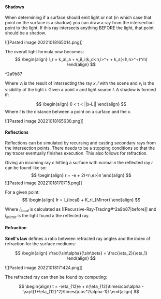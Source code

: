 
#### Shadows

When determining if a surface should emit light or not (in which case that point on the surface is a shadow) you can draw a ray from the intersection point to the light. If this ray intersects anything BEFORE the light, that point should be a shadow.

![[Pasted image 20221018165014.png]]

The overall light formula now becomes:
$$
\begin{align}
I_r = k_aI_a + v_iI_i(k_d<n,l>^+ + k_s(<h,n>^+)^m)
\end{align}
$$

^2a9b87

Where $v_i$ is the result of intersecting the ray $x, l$ with the scene and $v_i$ is the visibility of the light $i$. Given a point $x$ and light source $l$. A shadow is formed if:

$$
\begin{align}
0 < t < ||x-L||
\end{align}
$$
Where $t$ is the distance between a point on a surface and the $x$. 

![[Pasted image 20221018165630.png]]

#### Reflections
Reflections can be simulated by recursing and casting secondary rays from the intersection points. There needs to be a stopping conditions so that the ray tracer eventually finishes execution. This also follows for refraction.

Giving an incoming ray $e$ hitting a surface with normal $n$ the reflected ray $r$ can be found like so:
$$
\begin{align}
r = -e + 2(<n,e>)n
\end{align}
$$
![[Pasted image 20221018170715.png]]

For a given point:
$$
\begin{align}
Ir = I_{local} + K_rI_{Mirror}
\end{align}
$$

Where $I_{local}$ is calculated as [[Recursive-Ray-Tracing#^2a9b87|before]] and $I_{Mirror}$ is the light found a the reflected ray.

#### Refraction

**Snell's law** defines a ratio between refracted ray angles and the index of refraction for the surface mediums:

$$
\begin{align}
\frac{\sin\alpha}{\sin\beta} = \frac{\eta_2}{\eta_1}
\end{align}
$$

![[Pasted image 20221018171424.png]]

The refracted ray can then be found by computing:

$$
\begin{align}
t = -\eta_{12}e + n(\eta_{12}\times\cos\alpha - \sqrt{1+\eta_{12}^2}\times(\cos^2\alpha-1))
\end{align}
$$